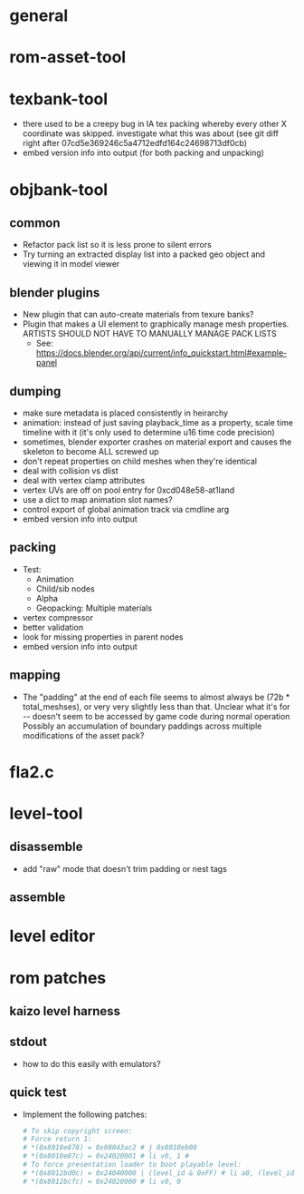 
# general

# rom-asset-tool

# texbank-tool
- there used to be a creepy bug in IA tex packing whereby every other X coordinate
  was skipped. investigate what this was about (see git diff right after 07cd5e369246c5a4712edfd164c24698713df0cb)
- embed version info into output (for both packing and unpacking)

# objbank-tool
## common
- Refactor pack list so it is less prone to silent errors
- Try turning an extracted display list into a packed geo object and viewing it in model viewer

## blender plugins
- New plugin that can auto-create materials from texure banks?
- Plugin that makes a UI element to graphically manage mesh
  properties. ARTISTS SHOULD NOT HAVE TO MANUALLY MANAGE PACK LISTS
  - See: https://docs.blender.org/api/current/info_quickstart.html#example-panel

## dumping
- make sure metadata is placed consistently in heirarchy
- animation: instead of just saving playback_time as a property,
             scale time timeline with it (it's only used to determine u16
             time code precision)
- sometimes, blender exporter crashes on material export and causes the skeleton to become ALL screwed up
- don't repeat properties on child meshes when they're identical 
- deal with collision vs dlist
- deal with vertex clamp attributes
- vertex UVs are off on pool entry for 0xcd048e58-at1land
- use a dict to map animation slot names?
- control export of global animation track via cmdline arg
- embed version info into output


## packing
- Test:
    - Animation
    - Child/sib nodes
    - Alpha
    - Geopacking: Multiple materials
- vertex compressor
- better validation
- look for missing properties in parent nodes
- embed version info into output


## mapping
- The "padding" at the end of each file seems
  to almost always be (72b * total_meshses), or very
  very slightly less than that.
  Unclear what it's for -- doesn't seem to be accessed
  by game code during normal operation
  Possibly an accumulation of boundary paddings across
  multiple modifications of the asset pack?

# fla2.c

# level-tool

## disassemble
- add "raw" mode that doesn't trim padding or nest tags

## assemble

# level editor

# rom patches

## kaizo level harness

## stdout
- how to do this easily with emulators?

## quick test
- Implement the following patches:
  ```python
  # To skip copyright screen:
  # Force return 1:
  # *(0x8010e878) = 0x08043ac2 # j 0x8010eb08
  # *(0x8010e87c) = 0x24020001 # li v0, 1 # 
  # To force presentation loader to boot playable level:
  # *(0x8012bd0c) = 0x24040000 | (level_id & 0xFF) # li a0, (level_id & 0xff) 
  # *(0x8012bcfc) = 0x24020000 # li v0, 0 
  ```
